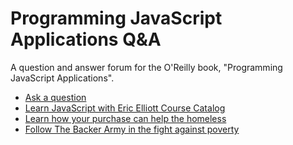 # Programming JavaScript Applications Q&A


A question and answer forum for the O'Reilly book, "Programming JavaScript Applications".

* [Ask a question](https://github.com/learn-javascript-courses/programming-javascript-applications/issues/new)
* [Learn JavaScript with Eric Elliott Course Catalog](http://learn-javascript.ericelliott.me/courses/)
* [Learn how your purchase can help the homeless](http://bit.ly/jshomes)
* [Follow The Backer Army in the fight against poverty](https://medium.com/the-backer-army)
